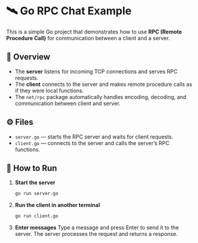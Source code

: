 # 🛰️ Go RPC Chat Example

This is a simple Go project that demonstrates how to use **RPC (Remote Procedure Call)** for communication between a client and a server.

## 📘 Overview
- The **server** listens for incoming TCP connections and serves RPC requests.
- The **client** connects to the server and makes remote procedure calls as if they were local functions.
- The `net/rpc` package automatically handles encoding, decoding, and communication between client and server.

## ⚙️ Files
- `server.go` — starts the RPC server and waits for client requests.
- `client.go` — connects to the server and calls the server’s RPC functions.

## 🚀 How to Run

1. **Start the server**
   ```bash
   go run server.go


2. **Run the client in another terminal**
   ```bash
   go run client.go

3. **Enter messages**
    Type a message and press Enter to send it to the server.
    The server processes the request and returns a response.